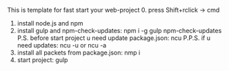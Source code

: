 This is template for fast start your web-project
0. press Shift+rclick -> cmd
1. install node.js and npm
2. install gulp and npm-check-updates: npm i -g gulp npm-check-updates
P.S. before start project u need update package.json: ncu
P.P.S. if u need updates: ncu -u or ncu -a
3. install all packets from package.json: nmp i
4. start project: gulp
